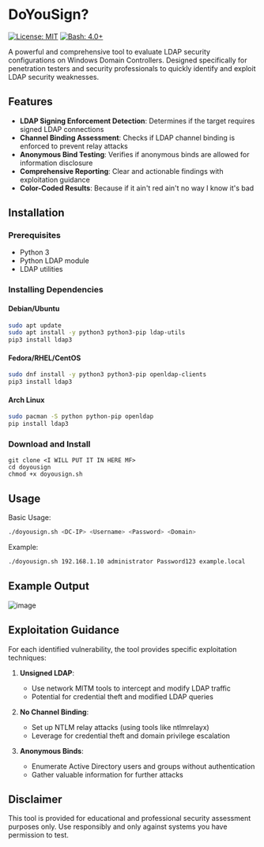 # DoYouSign?

[![License: MIT](https://img.shields.io/badge/License-MIT-yellow.svg)](https://opensource.org/licenses/MIT)
[![Bash: 4.0+](https://img.shields.io/badge/Bash-4.0%2B-blue.svg)](https://www.gnu.org/software/bash/)

A powerful and comprehensive tool to evaluate LDAP security configurations on Windows Domain Controllers. Designed specifically for penetration testers and security professionals to quickly identify and exploit LDAP security weaknesses.

## Features

- **LDAP Signing Enforcement Detection**: Determines if the target requires signed LDAP connections
- **Channel Binding Assessment**: Checks if LDAP channel binding is enforced to prevent relay attacks
- **Anonymous Bind Testing**: Verifies if anonymous binds are allowed for information disclosure
- **Comprehensive Reporting**: Clear and actionable findings with exploitation guidance
- **Color-Coded Results**: Because if it ain't red ain't no way I know it's bad

## Installation

### Prerequisites

- Python 3
- Python LDAP module
- LDAP utilities

### Installing Dependencies

#### Debian/Ubuntu
```bash
sudo apt update
sudo apt install -y python3 python3-pip ldap-utils
pip3 install ldap3
```
#### Fedora/RHEL/CentOS

```bash
sudo dnf install -y python3 python3-pip openldap-clients
pip3 install ldap3
```

#### Arch Linux

```bash
sudo pacman -S python python-pip openldap
pip install ldap3
```

### Download and Install

```
git clone <I WILL PUT IT IN HERE MF>
cd doyousign
chmod +x doyousign.sh
```

## Usage

Basic Usage:

```bash
./doyousign.sh <DC-IP> <Username> <Password> <Domain>
```

Example:

```bash
./doyousign.sh 192.168.1.10 administrator Password123 example.local
```

## Example Output
![image](https://github.com/user-attachments/assets/133f0171-eb74-49eb-9996-9c78f2f755b1)


## Exploitation Guidance

For each identified vulnerability, the tool provides specific exploitation techniques:

1. **Unsigned LDAP**:
   - Use network MITM tools to intercept and modify LDAP traffic
   - Potential for credential theft and modified LDAP queries

2. **No Channel Binding**:
   - Set up NTLM relay attacks (using tools like ntlmrelayx)
   - Leverage for credential theft and domain privilege escalation

3. **Anonymous Binds**:
   - Enumerate Active Directory users and groups without authentication
   - Gather valuable information for further attacks


## Disclaimer

This tool is provided for educational and professional security assessment purposes only. Use responsibly and only against systems you have permission to test.
